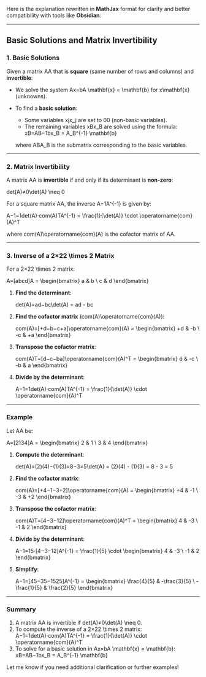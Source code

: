 Here is the explanation rewritten in **MathJax** format for clarity and better compatibility with tools like **Obsidian**:

---

## **Basic Solutions and Matrix Invertibility**

### **1. Basic Solutions**

Given a matrix AA that is **square** (same number of rows and columns) and **invertible**:

- We solve the system Ax=bA \mathbf{x} = \mathbf{b} for x\mathbf{x} (unknowns).
- To find a **basic solution**:
    
    - Some variables xjx_j are set to 00 (non-basic variables).
    - The remaining variables xBx_B are solved using the formula: xB=AB−1bx_B = A_B^{-1} \mathbf{b}
    
    where ABA_B is the submatrix corresponding to the basic variables.

---

### **2. Matrix Invertibility**

A matrix AA is **invertible** if and only if its determinant is **non-zero**:

det⁡(A)≠0\det(A) \neq 0

For a square matrix AA, the inverse A−1A^{-1} is given by:

A−1=1det⁡(A)⋅com⁡(A)TA^{-1} = \frac{1}{\det(A)} \cdot \operatorname{com}(A)^T

where com⁡(A)\operatorname{com}(A) is the cofactor matrix of AA.

---

### **3. Inverse of a 2×22 \times 2 Matrix**

For a 2×22 \times 2 matrix:

A=[abcd]A = \begin{bmatrix} a & b \\ c & d \end{bmatrix}

1. **Find the determinant**:
    
    det⁡(A)=ad−bc\det(A) = ad - bc
2. **Find the cofactor matrix** (com⁡(A)\operatorname{com}(A)):
    
    com⁡(A)=[+d−b−c+a]\operatorname{com}(A) = \begin{bmatrix} +d & -b \\ -c & +a \end{bmatrix}
3. **Transpose the cofactor matrix**:
    
    com⁡(A)T=[d−c−ba]\operatorname{com}(A)^T = \begin{bmatrix} d & -c \\ -b & a \end{bmatrix}
4. **Divide by the determinant**:
    
    A−1=1det⁡(A)⋅com⁡(A)TA^{-1} = \frac{1}{\det(A)} \cdot \operatorname{com}(A)^T

---

### **Example**

Let AA be:

A=[2134]A = \begin{bmatrix} 2 & 1 \\ 3 & 4 \end{bmatrix}

1. **Compute the determinant**:
    
    det⁡(A)=(2)(4)−(1)(3)=8−3=5\det(A) = (2)(4) - (1)(3) = 8 - 3 = 5
2. **Find the cofactor matrix**:
    
    com⁡(A)=[+4−1−3+2]\operatorname{com}(A) = \begin{bmatrix} +4 & -1 \\ -3 & +2 \end{bmatrix}
3. **Transpose the cofactor matrix**:
    
    com⁡(A)T=[4−3−12]\operatorname{com}(A)^T = \begin{bmatrix} 4 & -3 \\ -1 & 2 \end{bmatrix}
4. **Divide by the determinant**:
    
    A−1=15⋅[4−3−12]A^{-1} = \frac{1}{5} \cdot \begin{bmatrix} 4 & -3 \\ -1 & 2 \end{bmatrix}
5. **Simplify**:
    
    A−1=[45−35−1525]A^{-1} = \begin{bmatrix} \frac{4}{5} & -\frac{3}{5} \\ -\frac{1}{5} & \frac{2}{5} \end{bmatrix}

---

### **Summary**

1. A matrix AA is invertible if det⁡(A)≠0\det(A) \neq 0.
2. To compute the inverse of a 2×22 \times 2 matrix: A−1=1det⁡(A)⋅com⁡(A)TA^{-1} = \frac{1}{\det(A)} \cdot \operatorname{com}(A)^T
3. To solve for a basic solution in Ax=bA \mathbf{x} = \mathbf{b}: xB=AB−1bx_B = A_B^{-1} \mathbf{b}

Let me know if you need additional clarification or further examples!